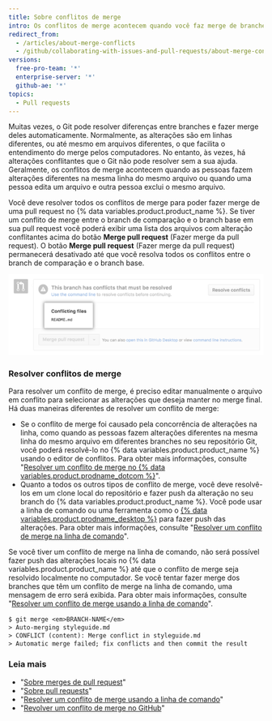 ```yaml
---
title: Sobre conflitos de merge
intro: Os conflitos de merge acontecem quando você faz merge de branches que têm commits concorrentes e o Git precisa da sua ajuda para decidir quais alterações incorporar n merge final.
redirect_from:
  - /articles/about-merge-conflicts
  - /github/collaborating-with-issues-and-pull-requests/about-merge-conflicts
versions:
  free-pro-team: '*'
  enterprise-server: '*'
  github-ae: '*'
topics:
  - Pull requests
---
```

Muitas vezes, o Git pode resolver diferenças entre branches e fazer merge deles automaticamente. Normalmente, as alterações são em linhas diferentes, ou até mesmo em arquivos diferentes, o que facilita o entendimento do merge pelos computadores. No entanto, às vezes, há alterações conflitantes que o Git não pode resolver sem a sua ajuda. Geralmente, os conflitos de merge acontecem quando as pessoas fazem alterações diferentes na mesma linha do mesmo arquivo ou quando uma pessoa edita um arquivo e outra pessoa exclui o mesmo arquivo.

Você deve resolver todos os conflitos de merge para poder fazer merge de uma pull request no {% data variables.product.product_name %}. Se tiver um conflito de merge entre o branch de comparação e o branch base em sua pull request você poderá exibir uma lista dos arquivos com alteração conflitantes acima do botão **Merge pull request** (Fazer merge da pull request). O botão **Merge pull request** (Fazer merge da pull request) permanecerá desativado até que você resolva todos os conflitos entre o branch de comparação e o branch base.

![mensagem de erro de conflito de merge](/assets/images/help/pull_requests/merge_conflict_error_on_github.png)

### Resolver conflitos de merge

Para resolver um conflito de merge, é preciso editar manualmente o arquivo em conflito para selecionar as alterações que deseja manter no merge final. Há duas maneiras diferentes de resolver um conflito de merge:

- Se o conflito de merge foi causado pela concorrência de alterações na linha, como quando as pessoas fazem alterações diferentes na mesma linha do mesmo arquivo em diferentes branches no seu repositório Git, você poderá resolvê-lo no {% data variables.product.product_name %} usando o editor de conflitos. Para obter mais informações, consulte "[Resolver um conflito de merge no {% data variables.product.prodname_dotcom %}](/articles/resolving-a-merge-conflict-on-github)".
- Quanto a todos os outros tipos de conflito de merge, você deve resolvê-los em um clone local do repositório e fazer push da alteração no seu branch do {% data variables.product.product_name %}. Você pode usar a linha de comando ou uma ferramenta como o [{% data variables.product.prodname_desktop %}](https://desktop.github.com/) para fazer push das alterações. Para obter mais informações, consulte "[Resolver um conflito de merge na linha de comando](/articles/resolving-a-merge-conflict-using-the-command-line)".

Se você tiver um conflito de merge na linha de comando, não será possível fazer push das alterações locais no {% data variables.product.product_name %} até que o conflito de merge seja resolvido localmente no computador. Se você tentar fazer merge dos branches que têm um conflito de merge na linha de comando, uma mensagem de erro será exibida. Para obter mais informações, consulte "[Resolver um conflito de merge usando a linha de comando](/articles/resolving-a-merge-conflict-using-the-command-line/)".
```shell
$ git merge <em>BRANCH-NAME</em>
> Auto-merging styleguide.md
> CONFLICT (content): Merge conflict in styleguide.md
> Automatic merge failed; fix conflicts and then commit the result
```

### Leia mais

- "[Sobre merges de pull request](/articles/about-pull-request-merges/)"
- "[Sobre pull requests](/articles/about-pull-requests)"
- "[Resolver um conflito de merge usando a linha de comando](/articles/resolving-a-merge-conflict-using-the-command-line)"
- "[Revolver um conflito de merge no GitHub](/articles/resolving-a-merge-conflict-on-github)"
